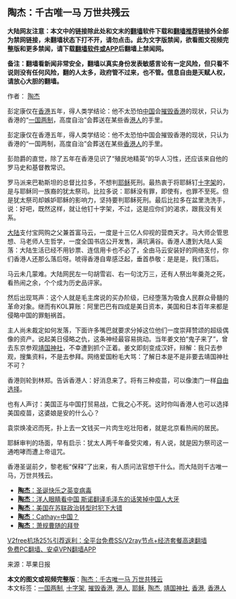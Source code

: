 <h2>陶杰：千古唯一马 万世共残云</h2> <p class="notice"><b>大陆网友注意：本文中的链接除此处和文末的<a href="https://github.com/bannedbook/fanqiang" >翻墙</a>软件下载和<a href="https://github.com/killgcd/justmysocks/blob/master/README.md">翻墙推荐</a>链接外全部为禁网链接，未翻墙状态下打不开，请勿点击。此为文字版禁闻，欲看图文视频完整版和更多禁闻，请下载<a href="https://github.com/bannedbook/fanqiang">翻墙软件或APP</a>后翻墙上禁闻网。</p><p>备注：翻墙看新闻非常安全，翻墙以真实身份发表敏感言论有一定风险，但只看不说则没有任何风险，翻的人太多，政府管不过来，也不管。信息自由是天赋人权，请放心大胆的翻墙。</b></p>  <div class="entry"> <p>作者： <a href="https://www.bannedbook.org/bnews/tag/%e9%99%b6%e6%9d%b0/" class="st_tag internal_tag" rel="tag" title="标签 陶杰 下的日志">陶杰</a></p> <p id="summary">彭定康仅在<a href="https://www.bannedbook.org/bnews/tag/%e9%a6%99%e6%b8%af/" class="st_tag internal_tag" rel="tag" title="标签 香港 下的日志">香港</a>五年，得人类学结论：他不太恐怕<span class='wp_keywordlink_affiliate'><a href="https://www.bannedbook.org/" title="中国" target="_blank">中国</a></span>会<a href="https://www.bannedbook.org/bnews/tag/%E6%91%A7%E6%AF%81%E9%A6%99%E6%B8%AF/" class="st_tag internal_tag" rel="tag" title="标签 摧毁香港 下的日志">摧毁香港</a>的现状，只认为香港的“<a href="https://www.bannedbook.org/bnews/tag/%e4%b8%80%e5%9b%bd%e4%b8%a4%e5%88%b6/" class="st_tag internal_tag" rel="tag" title="标签 一国两制 下的日志">一国两制</a>，高度自治”会葬送在某些香<a href="https://www.bannedbook.org/bnews/tag/%e6%b8%af%e4%ba%ba/" class="st_tag internal_tag" rel="tag" title="标签 港人 下的日志">港人</a>的手里。</p> <p id="conimg">彭定康仅在香港五年，得人类学结论：他不太恐怕中国会摧毁香港的现状，只认为香港的“一国两制，高度自治”会葬送在某些<a href="https://www.bannedbook.org/bnews/tag/%E9%A6%99%E6%B8%AF%E4%BA%BA/" class="st_tag internal_tag" rel="tag" title="标签 香港人 下的日志">香港人</a>的手里。</p> <p>彭勋爵的直觉，除了五年在香港见识了“殖民地精英”的华人习性，还应该来自他的罗马史和基督教常识。</p> <p>罗马派来巴勒斯坦的总督比拉多，不想判<a href="https://www.bannedbook.org/bnews/tag/%e8%80%b6%e7%a8%a3/" class="st_tag internal_tag" rel="tag" title="标签 耶稣 下的日志">耶稣</a>死刑。最热衷于将耶稣钉<a href="https://www.bannedbook.org/bnews/tag/%e5%8d%81%e5%ad%97%e6%9e%b6/" class="st_tag internal_tag" rel="tag" title="标签 十字架 下的日志">十字架</a>的，是与耶稣同一族裔的犹太祭司。比拉多说：耶稣没有罪，即使有，也罪不至死。但是犹太祭司却嫉妒耶稣的影响力，坚持要判耶稣死刑。最后比拉多在盆里洗洗手，说：好吧，既然这样，就让他钉十字架，不过，这是应你们的渴求，跟我没有关系。</p>  <p><span class='wp_keywordlink_affiliate'><a href="https://www.bannedbook.org/" title="大陆" target="_blank">大陆</a></span>支付宝网购之父兼首富马云，一度是十三亿人仰视的营商天才。马大师企管思想、马老师人生哲学，一度全国书店公开发售，满坑满谷。香港人遭到大陆人奚落：大陆生活已经不用钞票、连信用卡也不必了，全由马云安装好的网络支付，你们香港人还那么落后呀。唬得香港自卑感泛起，垂首恭敬：是是是，我们落后。</p> <p>马云未几蒙难。大陆网民左一句胡雪岩、右一句沈万三，还有人祭出年羹尧之死，看热闹之余，个个成为历史品评家。</p> <p>然后出现骂声：这个人就是毛主席说的买办阶级，已经堕落为吸食人民群众骨髓的革命对象。继而有KOL算账：阿里巴巴有四成是美日资本，美国和日本百年来都是侵略中国的罪魁祸首。</p> <p>主人尚未裁定如何发落，下面许多嘴巴就要求分掉这位他们一度崇拜赞颂的超级偶像的资产。说起美日侵略之仇，这条神经最容易挑动。当年姜文拍“鬼子来了”，曾去东京参观<a href="https://www.bannedbook.org/bnews/tag/%e9%9d%96%e5%9b%bd%e7%a5%9e%e7%a4%be/" class="st_tag internal_tag" rel="tag" title="标签 靖国神社 下的日志">靖国神社</a>，不幸遭到抓个正着。姜文即刻变成汉奸，辩解：我只去参观，搜集资料，不是去参拜。网络爱国粉毛大骂：了解日本是不是非要去靖国神社不可？</p> <p>香港则轮到林郑。告诉香港人：好消息来了。将有三种疫苗，可以像澳门一样<span class='wp_keywordlink'><a href="https://www.bannedbook.org/forum2/topic1017.html" title="弗里德曼《自由选择》" target="_blank">自由选择</a></span>。</p>  <p>也有人声讨：美国正与中国打贸易战，亡我之心不死。这时你叫香港人也可以选择美国疫苗，这婆娘是安的什么心？</p> <p>袁崇焕凌迟而死，扑上去一文钱买一片肉生吃壮阳者，就是北京看热闹的居民。</p> <p>耶稣审判的场面，早有启示：犹太人两千年备受灾难，有人说，就是因为祭司这一通咆哮而遭上帝诅咒。</p> <p>香港圣诞前夕，黎老板“保释”了出来，有人质问法官想干什么。而大陆则千古唯一马，万世共残云。</p> <ul class='op-related-articles' title='相关阅读'> <li><a href='https://www.bannedbook.org/bnews/comments/20201226/1455298.html' target='_blank'><b>陶杰</b>：圣诞快乐之英变病毒</a></li> <li><a href='https://www.bannedbook.org/bnews/comments/20201225/1454611.html' target='_blank'><b>陶杰</b>：洋人眼睛看中国 斯诺翻译毛泽东的话笑掉中国人大牙</a></li> <li><a href='https://www.bannedbook.org/bnews/comments/20201224/1453912.html' target='_blank'><b>陶杰</b>：美国在苏联政治转型时犯下大错</a></li> <li><a href='https://www.bannedbook.org/bnews/comments/20201223/1453292.html' target='_blank'><b>陶杰</b>：Cathay=中国？</a></li> <li><a href='https://www.bannedbook.org/bnews/baitai/20201222/1452586.html' target='_blank'><b>陶杰</b>：萧规曹随的拜登</a></li> </ul> <p class="texttj"> <a href="https://www.bannedbook.org/forum23/topic22702.html" target="_blank">V2free机场25%引荐返利：全平台免费SS/V2ray节点+经济套餐高速翻墙</a><br/> <a href="https://github.com/bannedbook/fanqiang/wiki/%E7%A6%81%E9%97%BB%E7%BD%91%E5%AE%89%E5%8D%93%E7%BF%BB%E5%A2%99%E6%96%B0%E9%97%BBAPP" target="_blank">免费PC翻墙、安卓VPN翻墙APP</a></p><p> 来源：苹果日报 </p> <a name='sharetosocial'></a>       <div><b>本文的图文或视频完整版</b>：<a href='https://www.bannedbook.org/bnews/comments/20201227/1455824.html'>陶杰：千古唯一马 万世共残云</a></div>  </div><!--END ENTRY--> <div class="postfooter"> <div>本文标签：<a href="https://www.bannedbook.org/bnews/tag/%e4%b8%80%e5%9b%bd%e4%b8%a4%e5%88%b6/" rel="tag">一国两制</a>, <a href="https://www.bannedbook.org/bnews/tag/%e5%8d%81%e5%ad%97%e6%9e%b6/" rel="tag">十字架</a>, <a href="https://www.bannedbook.org/bnews/tag/%E6%91%A7%E6%AF%81%E9%A6%99%E6%B8%AF/" rel="tag">摧毁香港</a>, <a href="https://www.bannedbook.org/bnews/tag/%e6%b8%af%e4%ba%ba/" rel="tag">港人</a>, <a href="https://www.bannedbook.org/bnews/tag/%e8%80%b6%e7%a8%a3/" rel="tag">耶稣</a>, <a href="https://www.bannedbook.org/bnews/tag/%e9%99%b6%e6%9d%b0/" rel="tag">陶杰</a>, <a href="https://www.bannedbook.org/bnews/tag/%e9%9d%96%e5%9b%bd%e7%a5%9e%e7%a4%be/" rel="tag">靖国神社</a>, <a href="https://www.bannedbook.org/bnews/tag/%e9%a6%99%e6%b8%af/" rel="tag">香港</a>, <a href="https://www.bannedbook.org/bnews/tag/%E9%A6%99%E6%B8%AF%E4%BA%BA/" rel="tag">香港人</a></div>  </div><!--END POSTFOOTER--> 